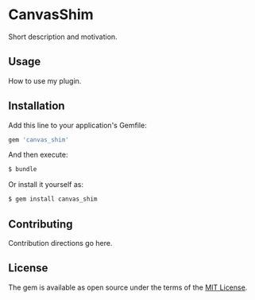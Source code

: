 # CanvasShim
Short description and motivation.

## Usage
How to use my plugin.

## Installation
Add this line to your application's Gemfile:

```ruby
gem 'canvas_shim'
```

And then execute:
```bash
$ bundle
```

Or install it yourself as:
```bash
$ gem install canvas_shim
```

## Contributing
Contribution directions go here.

## License
The gem is available as open source under the terms of the [MIT License](http://opensource.org/licenses/MIT).

